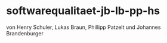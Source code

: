# softwarequalitaet-jb-lb-pp-hs

von Henry Schuler, Lukas Braun, Phillipp Patzelt und Johannes Brandenburger
